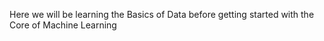 Here we will be learning the Basics of Data before getting started with the Core of Machine Learning
